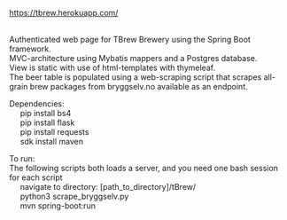 https://tbrew.herokuapp.com/ <br><br>

Authenticated web page for TBrew Brewery using the Spring Boot framework. <br>
MVC-architecture using Mybatis mappers and a Postgres database. <br>
View is static with use of html-templates with thymeleaf. <br>
The beer table is populated using a web-scraping script that scrapes all-grain brew packages from bryggselv.no available as an endpoint. <br>

Dependencies: <br>
&nbsp;&nbsp;&nbsp;&nbsp;  pip install bs4 <br>
&nbsp;&nbsp;&nbsp;&nbsp;  pip install flask <br>
&nbsp;&nbsp;&nbsp;&nbsp;  pip install requests <br>
&nbsp;&nbsp;&nbsp;&nbsp;  sdk install maven <br>

 
To run: <br>
The following scripts both loads a server, and you need one bash session for each script <br>
&nbsp;&nbsp;&nbsp;&nbsp;  navigate to directory: [path_to_directory]/tBrew/ <br>
&nbsp;&nbsp;&nbsp;&nbsp;  python3 scrape_bryggselv.py <br>
&nbsp;&nbsp;&nbsp;&nbsp;  mvn spring-boot:run <br>
  
